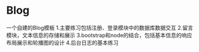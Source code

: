 # Blog
一个自建的Blog模板
1.主要练习包括注册、登录模块中的数据库数据交互
2.留言模块，文本信息的存储和展示
3.bootstrap和node的结合，包括基本信息的响应布局展示和轮播图的设计
4.后台日志的基本练习
